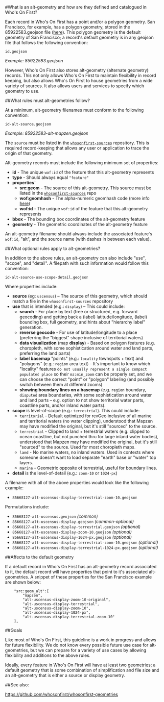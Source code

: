 #What is an alt-geometry and how are they defined and catalogued in Who's On First?

Each record in Who's On First has a point and/or a polygon geometry. San Francisco, for example, has a polygon geometry, stored in the 85922583.geojson file ([here](https://whosonfirst.mapzen.com/spelunker/id/85922583/)). 
This polygon geometry is the default geometry of San Francisco; a record's default geometry is in any geojson file that follows the following convention:

`id.geojson`

_Example: 85922583.geojson_

However, Who's On First also stores alt-geometry (alternate geometry) records. This not only allows Who's On First to maintain flexibility in record keeping, but also allows Who's On First to house geometries from a wide variety of sources. It also allows users and services to specify which geometry to use.

##What rules must alt-geometries follow?

At a minimum, alt-geometry filenames must conform to the following convention:

`id-alt-source.geojson`

_Example: 85922583-alt-mapzen.geojson_

The `source` must be listed in the [`whosonfirst-sources`](https://github.com/whosonfirst/whosonfirst-sources) repository. This is required record-keeping that allows any user or application to trace the origin of that geometry.

Alt-geometry records must include the following minimum set of properties:

* **id** - The unique `wof:id` of the feature that this alt-geometry represents
* **type** - Should always equal `"feature"`
* **properties`**
  * **src:geom** - The source of this alt-geometry. This source must be listed in the [`whosonfirst-sources`](https://github.com/whosonfirst/whosonfirst-sources) repo
  * **wof:geomhash** - The alpha-numeric geomhash code (more info [here](https://en.wikipedia.org/wiki/Geohash))
  * **wof:id** - The unique `wof:id` of the feature that this alt-geometry represents
* **bbox** - The bounding box coordinates of the alt-geometry feature
* **geometry** - The geometric coordinates of the alt-geometry feature

An alt-geometry filename should always include the associated feature's `wof:id`, "alt", and the source name (with dashes in between each value).

##What optional rules apply to alt-geometries?

In addition to the above rules, an alt-geometry can also include "use", "scope", and "detail". A filepath with such information would follow this convention:

`id-alt-source-use-scope-detail.geojson`

Where properties include:

* **source** (eg: `uscensus`) – The source of this geometry, which should match a file in the `whosonfirst-sources` repository
* **use** that is intended (e.g.: `display`) – This could include:
  * **search** - For place by text (free or structured, e.g. forward geocoding) and getting back a (label) latitude/longitude, (label) bounding box, full geometry, and hints about "hierarchy label" generation. 
  * **reverse geocode**  - For use of latitude/longitude to a place (preferring the "biggest" shape inclusive of territorial waters)
  * **data visualization** (map **display**) - Based on polygon features (e.g. choropleth, with some sophistication around water and land parts, preferring the land parts)
  * **label basemap** "points" (e.g.: `locality` townspots + text) and "polygons" (e.g.: `region` area text) - It's important to know which "locality" features `do not usually represent a single compact populated place` so their `mz:min_zoom` can be properly set, and we can choose the correct "point" or "polygon" labeling (and possibly switch between them at different zooms)
  * **showing boundary lines on a basemap** (e.g. `region` boundary, `disputed` area boundaries, with some sophistication around water and land parts – e.g. option to not show territorial water parts, coastline parts, and/or inland water parts).
* **scope** is level-of-scope (e.g.: `terrestrial`). This could include:
  * `territorial` - Default optimized for revGeo inclusive of all marine and territorial waters (no water clipping), understood that Mapzen may have modified the original, but it's still "sourced" to the source.
  * `terrestrial` - Clipped to land + terrestrial waters (e.g. clipped to ocean coastline, but not punched thru for large inland water bodies), understood that Mapzen may have modified the original, but it's still "sourced" to the source. Used for most choropleth maps.
  * `land` - No marine waters, no inland waters. Used in contexts where someone doesn't want to load separate "earth" base or "water" top layers.
  * `marine` - Geometric opposite of terrestrial, useful for boundary lines.
* **detail** is the level-of-detail (e.g.: `zoom-10` or `1024-px`)

A filename with all of the above properties would look like the following example:

* `85668127-alt-uscensus-display-terrestrial-zoom-10.geojson`

Permutations include:

* `85668127-alt-uscensus.geojson` _(common)_
* `85668127-alt-uscensus-display.geojson` _(common-optional)_
* `85668127-alt-uscensus-display-terrestrial.geojson` _(optional)_
* `85668127-alt-uscensus-display-zoom-10.geojson` _(optional)_
* `85668127-alt-uscensus-display-1024-px.geojson` _(optional)_
* `85668127-alt-uscensus-display-terrestrial-zoom-10.geojson` _(optional)_
* `85668127-alt-uscensus-display-terrestrial-1024-px.geojson` _(optional)_

##Affects to the default geometry

If a default record in Who's On First has an alt-geometry record associated to it, the default record will have properties that point to it's associated alt-geometries. A snippet of these properties for the San Francisco example are shown below:

```
    "src:geom_alt":[
        "mapzen",
        "alt-uscensus-display-zoom-10-original",
        "alt-uscensus-display-terrestrial",
        "alt-uscensus-display-zoom-10",
        "alt-uscensus-display-1024-px",
        "alt-uscensus-display-terrestrial-zoom-10"
    ],
```

##Goals

Like most of Who's On First, this guideline is a work in progress and allows for future flexibility. We do not know every possible future use case for alt-geometries, but we can prepare for a variety of use cases by allowing flexibility and additions to the above rules.

Ideally, every feature in Who's On First will have at least two geometries; a default geometry that is some combination of simplification and file size and an alt-geometry that is either a source or display geometry.

##See also:

https://github.com/whosonfirst/whosonfirst-geometries
